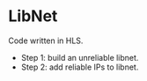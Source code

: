 # LibNet

Code written in HLS.

- Step 1: build an unreliable libnet.
- Step 2: add reliable IPs to libnet.

